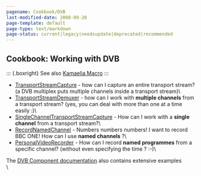 ```yaml
---
pagename: Cookbook/DVB
last-modified-date: 2008-09-20
page-template: default
page-type: text/markdown
page-status: current|legacy|needsupdate|deprecated|recommended
---
```

Cookbook: Working with DVB 
--------------------------

::: {.boxright}
See also [Kamaelia Macro](../../../KamaeliaMacro)
:::

-   [TransportStreamCapture](../../../Cookbook/DVB/TransportStreamCapture) -
    how can I capture an entire transport stream? (a DVB multiplex puts
    multiple channels inside a transport stream)\
-   [TransportStreamDemuxer](../../../Cookbook/DVB/TransportStreamDemuxer) -
    how can I work with **multiple channels** from a transport stream?
    (yes, you can deal with more than one at a time easily :)\
-   [SingleChannelTransportStreamCapture](../../../Cookbook/DVB/SingleChannelTransportStreamCapture) -
    How can I work with a **single channel** from a transport stream?\
-   [RecordNamedChannel](../../../Cookbook/DVB/RecordNamedChannel) -
    Numbers numbers numbers! I want to record BBC ONE! How can I use
    **named channels** ?\
-   [PersonalVideoRecorder](../../../Cookbook/DVB/PersonalVideoRecorder) -
    How can I record **named programmes** from a specific channel?
    (without even specifying the time ? :-)\

The [DVB Component documentation](/Components/pydoc/Kamaelia.Device.DVB)
also contains extensive examples\
\
